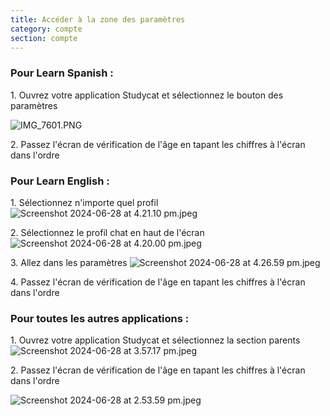 ```yaml
---
title: Accéder à la zone des paramètres
category: compte
section: compte
---
```


### **Pour Learn Spanish :**

1\. Ouvrez votre application Studycat et sélectionnez le bouton des paramètres

![IMG_7601.PNG](https://help.studycat.com/hc/article_attachments/34518228606873)

2\. Passez l'écran de vérification de l'âge en tapant les chiffres à l'écran dans l'ordre


### **Pour Learn English :**

1\. Sélectionnez n'importe quel profil
![Screenshot 2024-06-28 at 4.21.10 pm.jpeg](https://help.studycat.com/hc/article_attachments/34518228607769)

2\. Sélectionnez le profil chat en haut de l'écran 
![Screenshot 2024-06-28 at 4.20.00 pm.jpeg](https://help.studycat.com/hc/article_attachments/34518215417241)

3\. Allez dans les paramètres
![Screenshot 2024-06-28 at 4.26.59 pm.jpeg](https://help.studycat.com/hc/article_attachments/34518215418265)

4\. Passez l'écran de vérification de l'âge en tapant les chiffres à l'écran dans l'ordre


### **Pour toutes les autres applications :**

1\. Ouvrez votre application Studycat et sélectionnez la section parents
![Screenshot 2024-06-28 at 3.57.17 pm.jpeg](https://help.studycat.com/hc/article_attachments/34518228611353)

2\. Passez l'écran de vérification de l'âge en tapant les chiffres à l'écran dans l'ordre

![Screenshot 2024-06-28 at 2.53.59 pm.jpeg](https://help.studycat.com/hc/article_attachments/34518215421977)